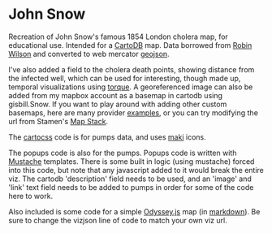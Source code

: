 John Snow
========
Recreation of John Snow's famous 1854 London cholera map, for educational use. Intended for a [CartoDB](http://www.cartodb.com) map.
Data borrowed from [Robin Wilson](http://blog.rtwilson.com/john-snows-famous-cholera-analysis-data-in-modern-gis-formats/) and converted to web mercator [geojson](http://geojson.io).

I've also added a field to the cholera death points, showing distance from the infected well, which can be used for interesting, though made up, temporal visualizations using [torque](http://github.com/CartoDB/torque).
A georeferenced image can also be added from my mapbox account as a basemap in cartodb using gisbill.Snow.
If you want to play around with adding other custom basemaps, here are many provider [examples](http://leaflet-extras.github.io/leaflet-providers/preview/), or you can try modifying the url from Stamen's [Map Stack](http://mapstack.stamen.com/).

The [cartocss](http://www.mapbox.com/tilemill/docs/manual/carto/) code is for pumps data, and uses [maki](http://www.mapbox.com/maki/) icons.

The popups code is also for the pumps. Popups code is written with [Mustache](http://mustache.github.io/) templates. There is some built in logic (using mustache) forced into this code, but note that any javascript added to it would break the entire viz.
The cartodb 'description' field needs to be used, and an 'image' and 'link' text field needs to be added to pumps in order for some of the code here to work.

Also included is some code for a simple [Odyssey.js](http://cartodb.github.io/odyssey.js/) map (in [markdown](http://daringfireball.net/projects/markdown/)).
Be sure to change the vizjson line of code to match your own viz url.
